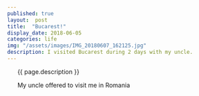 ```yaml
---
published: true
layout:  post
title:  "Bucarest!"
display_date: 2018-06-05
categories: life
img: "/assets/images/IMG_20180607_162125.jpg"
description: I visited Bucarest during 2 days with my uncle.  
---
```


&nbsp;&nbsp;&nbsp;&nbsp;&nbsp;&nbsp;{{ page.description }}

&nbsp;&nbsp;&nbsp;&nbsp;&nbsp;&nbsp;My uncle offered to visit me in Romania

<!-- <img src="aaaa" width="100%"/> -->
